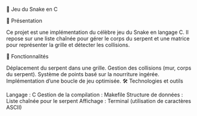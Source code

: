 🐍 Jeu du Snake en C

📌 Présentation

Ce projet est une implémentation du célèbre jeu du Snake en langage C. Il repose sur une liste chaînée pour gérer le corps du serpent et une matrice pour représenter la grille et détecter les collisions.

🚀 Fonctionnalités

Déplacement du serpent dans une grille.
Gestion des collisions (mur, corps du serpent).
Système de points basé sur la nourriture ingérée.
Implémentation d’une boucle de jeu optimisée.
🛠️ Technologies et outils

Langage : C
Gestion de la compilation : Makefile
Structure de données : Liste chaînée pour le serpent
Affichage : Terminal (utilisation de caractères ASCII)
